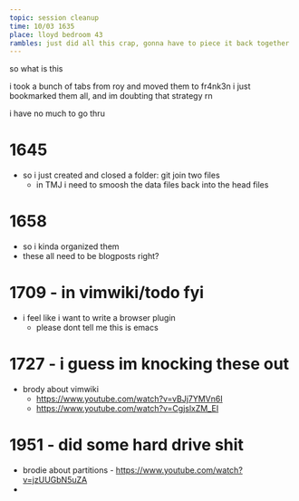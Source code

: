 ```yaml
---
topic: session cleanup
time: 10/03 1635
place: lloyd bedroom 43
rambles: just did all this crap, gonna have to piece it back together
---
```


so what is this

i took a bunch of tabs from roy and moved them to fr4nk3n
  i just bookmarked them all, and im doubting that strategy rn

i have no much to go thru

# 1645
- so i just created and closed a folder: git join two files
  - in TMJ i need to smoosh the data files back into the head files

# 1658
- so i kinda organized them
- these all need to be blogposts right?

# 1709 - in vimwiki/todo fyi
- i feel like i want to write a browser plugin
  - please dont tell me this is emacs

# 1727 - i guess im knocking these out
- brody about vimwiki
  - https://www.youtube.com/watch?v=vBJj7YMVn6I
  - https://www.youtube.com/watch?v=CgjslxZM_EI

# 1951 - did some hard drive shit
- brodie about partitions - https://www.youtube.com/watch?v=jzUUGbN5uZA
- 

